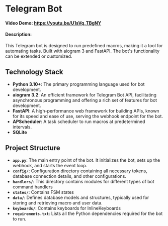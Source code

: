 # Telegram Bot

#### Video Demo: https://youtu.be/U1sVq_TBgNY

#### Description:

This Telegram bot is designed to run predefined macros, making it a tool for automating tasks. Built with aiogram 3 and FastAPI. The bot's functionality can be extended or customized.

## Technology Stack

- **Python 3.10+**: The primary programming language used for bot development.
- **aiogram 3.2**: An efficient framework for Telegram Bot API, facilitating asynchronous programming and offering a rich set of features for bot development.
- **FastAPI**: A high-performance web framework for building APIs, known for its speed and ease of use, serving the webhook endpoint for the bot.
- **APScheduler**: A task scheduler to run macros at predetermined intervals.
- **SQLite**

## Project Structure

- **`app.py`**: The main entry point of the bot. It initializes the bot, sets up the webhook, and starts the event loop.
- **`config/`**: Configuration directory containing all necessary tokens, database connection details, and other configurations.
- **`handlers/`**: This directory contains modules for different types of bot command handlers
- **`states/`**: Contains FSM states
- **`data/`**: Defines database models and structures, typically used for storing and retrieving macro and user data.
- **`keyboards/`**: Contains keyboards for InlineKeyboards
- **`requirements.txt`**: Lists all the Python dependencies required for the bot to run.
